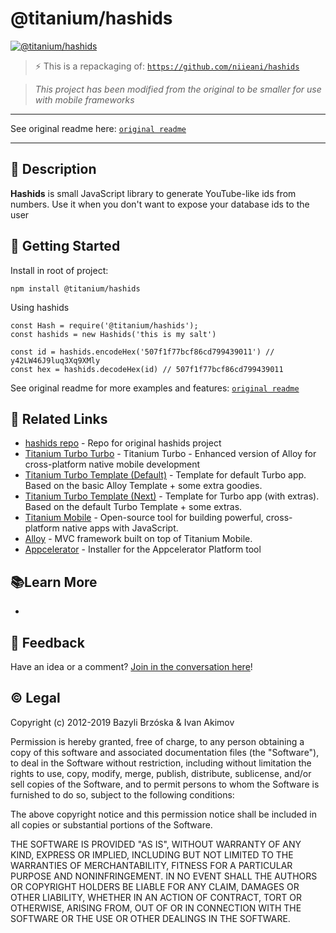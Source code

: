 # @titanium/hashids


[![@titanium/hashids](https://img.shields.io/npm/v/@titanium/hashids.png)](https://www.npmjs.com/package/@titanium/hashids)

> ⚡ This is a repackaging of:  [`https://github.com/niieani/hashids`](https://github.com/niieani/hashids)  

> *This project has been modified from the original to be smaller for use with mobile frameworks*

---

See original readme here:  [`original readme`](./original-readme.md)  

---


## 📝 Description

**Hashids** is small JavaScript library to generate YouTube-like ids from numbers. Use it when you don't want to expose your database ids to the user

## 🚀 Getting Started

Install in root of project:

```
npm install @titanium/hashids
```

Using hashids

```
const Hash = require('@titanium/hashids');
const hashids = new Hashids('this is my salt')

const id = hashids.encodeHex('507f1f77bcf86cd799439011') // y42LW46J9luq3Xq9XMly
const hex = hashids.decodeHex(id) // 507f1f77bcf86cd799439011
```

See original readme for more examples and features:  [`original readme`](./original-readme.md)  


## 🔗 Related Links

* [hashids repo](https://github.com/niieani/hashids.js) - Repo for original hashids project
* [Titanium Turbo Turbo](https://www.npmjs.com/package/@titanium/turbo) - Titanium Turbo - Enhanced version of Alloy for cross-platform native mobile development
* [Titanium Turbo Template (Default)](https://www.npmjs.com/package/@titanium/template-turbo-default) - Template for default Turbo app.  Based on the basic Alloy Template + some extra goodies.
* [Titanium Turbo Template (Next)](https://www.npmjs.com/package/@titanium/template-turbo-next) - Template for Turbo app (with extras).  Based on the default Turbo Template + some extras.
* [Titanium Mobile](https://www.npmjs.com/package/titanium) - Open-source tool for building powerful, cross-platform native apps with JavaScript.
* [Alloy](https://www.npmjs.com/package/alloy) - MVC framework built on top of Titanium Mobile.
* [Appcelerator](https://www.npmjs.com/package/appcelerator) - Installer for the Appcelerator Platform tool

## 📚Learn More

* 

## 📣 Feedback

Have an idea or a comment?  [Join in the conversation here](https://github.com/brentonhouse/titanium-turbo/issues)! 

## ©️ Legal

Copyright (c) 2012-2019 Bazyli Brzóska & Ivan Akimov

Permission is hereby granted, free of charge, to any person obtaining a copy
of this software and associated documentation files (the "Software"), to deal
in the Software without restriction, including without limitation the rights
to use, copy, modify, merge, publish, distribute, sublicense, and/or sell
copies of the Software, and to permit persons to whom the Software is
furnished to do so, subject to the following conditions:

The above copyright notice and this permission notice shall be included in
all copies or substantial portions of the Software.

THE SOFTWARE IS PROVIDED "AS IS", WITHOUT WARRANTY OF ANY KIND, EXPRESS OR
IMPLIED, INCLUDING BUT NOT LIMITED TO THE WARRANTIES OF MERCHANTABILITY,
FITNESS FOR A PARTICULAR PURPOSE AND NONINFRINGEMENT. IN NO EVENT SHALL THE
AUTHORS OR COPYRIGHT HOLDERS BE LIABLE FOR ANY CLAIM, DAMAGES OR OTHER
LIABILITY, WHETHER IN AN ACTION OF CONTRACT, TORT OR OTHERWISE, ARISING FROM,
OUT OF OR IN CONNECTION WITH THE SOFTWARE OR THE USE OR OTHER DEALINGS IN
THE SOFTWARE.
